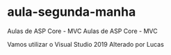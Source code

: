 # aula-segunda-manha
Aulas de ASP Core - MVC
Aulas de ASP Core - MVC

Vamos utilizar o Visual Studio 2019
Alterado por Lucas 